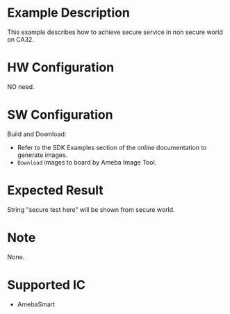# Example Description

This example describes how to achieve secure service in non secure world on CA32.

# HW Configuration

NO need.

# SW Configuration

Build and Download:
   * Refer to the SDK Examples section of the online documentation to generate images.
   * `Download` images to board by Ameba Image Tool.

# Expected Result

String "secure test here" will be shown from secure world.

# Note

None.

# Supported IC

* AmebaSmart
